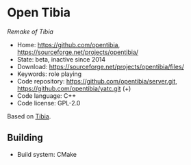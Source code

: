# Open Tibia

_Remake of Tibia_

- Home: https://github.com/opentibia, https://sourceforge.net/projects/opentibia/
- State: beta, inactive since 2014
- Download: https://sourceforge.net/projects/opentibia/files/
- Keywords: role playing
- Code repository: https://github.com/opentibia/server.git, https://github.com/opentibia/yatc.git (+)
- Code language: C++
- Code license: GPL-2.0

Based on [Tibia](https://tibia.fandom.com/wiki/CipSoft_GmbH).

## Building

- Build system: CMake